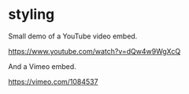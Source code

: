 # styling

Small demo of a YouTube video embed.

<https://www.youtube.com/watch?v=dQw4w9WgXcQ>

And a Vimeo embed.

<https://vimeo.com/1084537>
